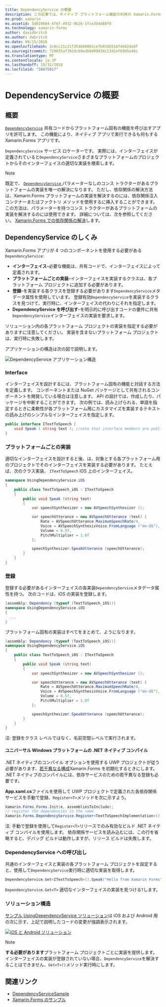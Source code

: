 ```yaml
---
title: DependencyService の概要
description: この記事では、ネイティブ プラットフォーム機能の利用の Xamarin.Forms DependencyService クラスのしくみについて説明します。
ms.prod: xamarin
ms.assetid: 5d019604-4f6f-4932-9b26-1fce3b4d88f8
ms.technology: xamarin-forms
author: davidbritch
ms.author: dabritch
ms.date: 09/15/2018
ms.openlocfilehash: 3c8cc31c21f354b60001cefb919b51bf4d42da9f
ms.sourcegitcommit: 729035af392dc60edb9d99d3dc13d1ef69d5e46c
ms.translationtype: MT
ms.contentlocale: ja-JP
ms.lasthandoff: 10/31/2018
ms.locfileid: "50675017"
---
```

# <a name="introduction-to-dependencyservice"></a>DependencyService の概要

## <a name="overview"></a>概要

[`DependencyService`](xref:Xamarin.Forms.DependencyService) 共有コードからプラットフォーム固有の機能を呼び出すアプリを許可します。 この機能により、ネイティブ アプリで実行できるも何もする Xamarin.Forms アプリです。

`DependencyService` サービス ロケーターです。 実際には、インターフェイスが定義されていると`DependencyService`さまざまなプラットフォームのプロジェクトからそのインターフェイスの適切な実装を検索します。

> [!NOTE]
> 既定で、 [ `DependencyService` ](xref:Xamarin.Forms.DependencyService)パラメーターなしのコンス トラクターがあるプラットフォームの実装を唯一の解決になります。 ただし、依存関係の解決方法は、Xamarin.Forms プラットフォームの実装を解決するのには、依存関係注入コンテナーまたはファクトリ メソッドを使用するに挿入することができます。 この方法は、パラメーターを持つコンス トラクターがあるプラットフォームの実装を解決するのには使用できます。 詳細については、次を参照してください。 [Xamarin.Forms での依存関係の解決](~/xamarin-forms/internals/dependency-resolution.md)します。

## <a name="how-dependencyservice-works"></a>DependencyService のしくみ

Xamarin.Forms アプリが 4 つのコンポーネントを使用する必要がある`DependencyService`:

- **インターフェイス**&ndash;必要な機能は、共有コードで、インターフェイスによって定義されます。
- **プラットフォームごとの実装**&ndash;インターフェイスを実装するクラスは、各プラットフォーム プロジェクトに追加する必要があります。
- **登録**&ndash;を実装する各クラスを登録する必要があります`DependencyService`メタデータ属性を使用しています。 登録有効`DependencyService`を実装するクラスを見つけて、実行時に、インターフェイスの代わりにそれを指定します。
- **DependencyService を呼び出す**&ndash;を明示的に呼び出すコードの要件に共有`DependencyService`インターフェイスの実装を要求します。

ソリューション内の各プラットフォーム プロジェクトの実装を指定する必要がありますに注意してください。 実装を含まないプラットフォーム プロジェクトは、実行時に失敗します。

アプリケーションの構造は次の図で説明します。

![](introduction-images/overview-diagram.png "DependencyService アプリケーション構造")

### <a name="interface"></a>Interface

インターフェイスを設計するには、プラットフォーム固有の機能と対話する方法を定義します。 コンポーネントまたは NuGet パッケージとして共有されるコンポーネントを開発している場合は注意します。 API の設計では、作成したり、パッケージを中断することができます。 次の例では、読み上げられる、単語を指定するときに柔軟性が各プラットフォーム用にカスタマイズを実装するテキストの読み上げのシンプルなインターフェイスを指定します。

```csharp
public interface ITextToSpeech {
    void Speak ( string text ); //note that interface members are public by default
}
```

### <a name="implementation-per-platform"></a>プラットフォームごとの実装

適切なインターフェイスを設計すると後、は、対象とする各プラットフォーム用のプロジェクトでそのインターフェイスを実装する必要があります。 たとえば、次のクラス実装、 `ITextToSpeech` iOS 上のインターフェイス。

```csharp
namespace UsingDependencyService.iOS
{
    public class TextToSpeech_iOS : ITextToSpeech
    {
        public void Speak (string text)
        {
            var speechSynthesizer = new AVSpeechSynthesizer ();

            var speechUtterance = new AVSpeechUtterance (text) {
                Rate = AVSpeechUtterance.MaximumSpeechRate/4,
                Voice = AVSpeechSynthesisVoice.FromLanguage ("en-US"),
                Volume = 0.5f,
                PitchMultiplier = 1.0f
            };

            speechSynthesizer.SpeakUtterance (speechUtterance);
        }
    }
}
```

### <a name="registration"></a>登録

登録する必要があるインターフェイスの各実装`DependencyService`メタデータ属性を持つ。 次のコードは、iOS の実装を登録します。

```csharp
[assembly: Dependency (typeof (TextToSpeech_iOS))]
namespace UsingDependencyService.iOS
{
  ...
}
```

プラットフォーム固有の実装はすべてをまとめて、ようになります。

```csharp
[assembly: Dependency (typeof (TextToSpeech_iOS))]
namespace UsingDependencyService.iOS
{
    public class TextToSpeech_iOS : ITextToSpeech
    {
        public void Speak (string text)
        {
            var speechSynthesizer = new AVSpeechSynthesizer ();

            var speechUtterance = new AVSpeechUtterance (text) {
                Rate = AVSpeechUtterance.MaximumSpeechRate/4,
                Voice = AVSpeechSynthesisVoice.FromLanguage ("en-US"),
                Volume = 0.5f,
                PitchMultiplier = 1.0f
            };

            speechSynthesizer.SpeakUtterance (speechUtterance);
        }
    }
}
```

注: 登録をクラス レベルではなく、名前空間レベルで実行されます。

#### <a name="universal-windows-platform-net-native-compilation"></a>ユニバーサル Windows プラットフォームの .NET ネイティブ コンパイル

.NET ネイティブのコンパイル オプションを使用する UWP プロジェクトが従う必要があります、[若干異なる構成](~/xamarin-forms/platform/windows/installation/index.md#target-invocation-exception)Xamarin.Forms を初期化するときにします。 .NET ネイティブのコンパイルには、依存サービスのための若干異なる登録も必要です。

**App.xaml.cs**ファイルを使用して UWP プロジェクトで定義された各依存関係サービスを手動で登録、`Register<T>`メソッドを次に示すよう。

```csharp
Xamarin.Forms.Forms.Init(e, assembliesToInclude);
// register the dependencies in the same
Xamarin.Forms.DependencyService.Register<TextToSpeechImplementation>();
```

注: 手動で登録を使用して`Register<T>`リリースでのみ有効なビルド .NET ネイティブ コンパイルを使用します。 依存関係サービスを読み込むには、この行を省略すると、デバッグ ビルドは動作しますが、リリース ビルドは失敗します。

### <a name="call-to-dependencyservice"></a>DependencyService への呼び出し

共通のインターフェイスと実装の各プラットフォーム プロジェクトを設定すると、使用して`DependencyService`実行時に適切な実装を取得します。

```csharp
DependencyService.Get<ITextToSpeech>().Speak("Hello from Xamarin Forms");
```

`DependencyService.Get<T>` 適切なインターフェイスの実装を見つける`T`します。

### <a name="solution-structure"></a>ソリューション構造

[サンプル UsingDependencyService ソリューション](https://developer.xamarin.com/samples/UsingDependencyService/)は iOS および Android 用の次に示す、上記で説明したコードの変更が強調表示されます。

 [![iOS と Android ソリューション](introduction-images/solution-sml.png "DependencyService サンプルのソリューション構造")](introduction-images/solution.png#lightbox "DependencyService サンプル ソリューションの構造")

> [!NOTE]
> **する必要があります**プラットフォーム プロジェクトごとに実装を提供します。 インターフェイスの実装が登録されていない場合、`DependencyService`を解決することはできません、`Get<T>()`メソッド実行時にします。

## <a name="related-links"></a>関連リンク

- [DependencyServiceSample](https://developer.xamarin.com/samples/xamarin-forms/UsingDependencyService/)
- [Xamarin.Forms のサンプル](https://developer.xamarin.com/samples/xamarin-forms/all/)
